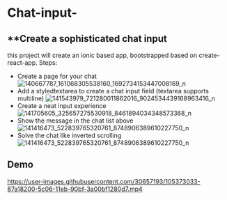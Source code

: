 # Chat-input-
## **Create a sophisticated chat input
this project will create an ionic based app, bootstrapped based on create-react-app.
Steps:
* Create a page for your chat
![140667787_161068305538160_1692734153447008169_n](https://user-images.githubusercontent.com/30657193/105371217-a99a0500-5c04-11eb-8780-f67796d2c86b.jpg)
* Add a styledtextarea to create a chat input field (textarea supports multiline)
![141543979_721280011862016_9024534439168963416_n](https://user-images.githubusercontent.com/30657193/105371425-e6fe9280-5c04-11eb-9427-f0199f50272a.jpg)
* Create a neat input experience
![141705605_325657275530918_8461894034348573368_n](https://user-images.githubusercontent.com/30657193/105371769-38a71d00-5c05-11eb-85a3-a06d3b0e03b3.jpg)
* Show the message in the chat list above
![141416473_522839765320761_8748906389610227750_n](https://user-images.githubusercontent.com/30657193/105371875-58d6dc00-5c05-11eb-8627-437350620512.jpg)
* Solve the chat like inverted scrolling
![141416473_522839765320761_8748906389610227750_n](https://user-images.githubusercontent.com/30657193/105371993-76a44100-5c05-11eb-8362-586818ec53af.jpg)

## Demo
https://user-images.githubusercontent.com/30657193/105373033-87a18200-5c06-11eb-90bf-3a00bf1280d7.mp4



